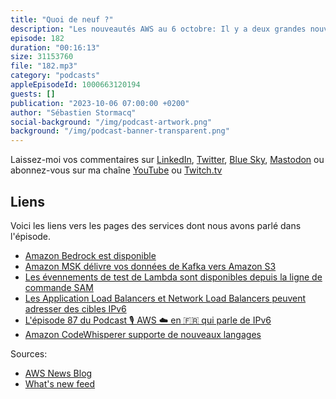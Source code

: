 ```yaml
---
title: "Quoi de neuf ?"
description: "Les nouveautés AWS au 6 octobre: Il y a deux grandes nouveautés dans le cloud AWS ces deux dernières semaines, toutes les deux dans le monde de l'IA et de la data. La première est la mise à disposition à toutes et tous de Amazon Bedrock, après plusieurs mois de preview. La seconde est le lancement d'un service entièrement managé pour transférer vos données depuis Kafka vers S3. Je vous explique tout ca. En fin d'épisode je parlerai aussi de Lambda, d'IPv6, et de Amazon CodeWhisperer."
episode: 182
duration: "00:16:13"
size: 31153760
file: "182.mp3"
category: "podcasts"
appleEpisodeId: 1000663120194
guests: []
publication: "2023-10-06 07:00:00 +0200"
author: "Sébastien Stormacq"
social-background: "/img/podcast-artwork.png"
background: "/img/podcast-banner-transparent.png"
---
```


Laissez-moi vos commentaires sur [LinkedIn](https://www.linkedin.com/in/sebastienstormacq/), [Twitter](https://twitter.com/sebsto), [Blue Sky](https://bsky.app/profile/sebsto.bsky.social), [Mastodon](https://awscommunity.social/@sebsto) ou abonnez-vous sur ma chaîne [YouTube](https://www.youtube.com/sebsto) ou [Twitch.tv](https://www.twitch.tv/sebAWS)

## Liens

Voici les liens vers les pages des services dont nous avons parlé dans l'épisode.

- [Amazon Bedrock est disponible](https://aws.amazon.com/blogs/aws/amazon-bedrock-is-now-generally-available-build-and-scale-generative-ai-applications-with-foundation-models/)
- [Amazon MSK délivre vos données de Kafka vers Amazon S3](https://aws.amazon.com/blogs/aws/amazon-msk-introduces-managed-data-delivery-from-apache-kafka-to-your-data-lake/)
- [Les évennements de test de Lambda sont disponibles depuis la ligne de commande SAM](https://aws.amazon.com/about-aws/whats-new/2023/10/lambda-test-events-aws-sam-cli/)
- [Les Application Load Balancers et Network Load Balancers peuvent adresser des cibles IPv6](https://aws.amazon.com/about-aws/whats-new/2023/10/application-load-balancer-network-load-balancer-registering-instances-ipv6-targets/)
- [L'épisode 87 du Podcast 🎙 AWS ☁️ en 🇫🇷 qui parle de IPv6](https://aws.amazon.com/fr/blogs/france/podcast_2021/)
- [Amazon CodeWhisperer supporte de nouveaux langages](https://www.reddit.com/r/aws/comments/16yvyfu/improved_language_support_on_amazon_codewhisperer/)

Sources: 

- [AWS News Blog](https://aws.amazon.com/blogs/aws/)
- [What's new feed](https://aws.amazon.com/about-aws/whats-new/2023/)
